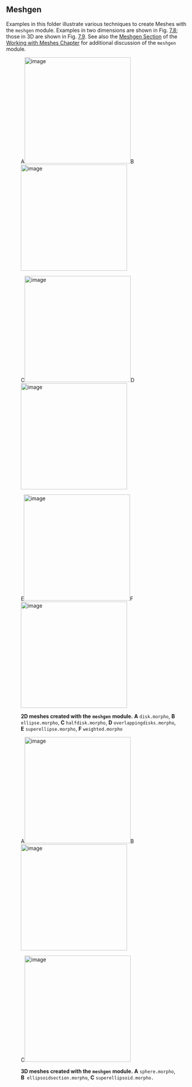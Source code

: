 ## Meshgen

Examples in this folder illustrate various techniques to create Meshes
with the `meshgen` module. Examples in two dimensions are shown in Fig.
[7.8](#fig:Meshgen-2D);
those in 3D are shown in Fig. [7.9](#fig:Meshgen-3D). See also the [Meshgen Section](../working_with_meshes/meshgen_module.md) of the [Working with Meshes Chapter](../working_with_meshes.md) for
additional discussion of the `meshgen` module.

<figure id="fig:Meshgen-2D">
<div class="centering">
<p><span class="sans-serif">A<img
src="../Figures/ExamplesChapter/meshgen/disk.png" style="width:3in"
alt="image" />B<img src="../Figures/ExamplesChapter/meshgen/ellipse.png"
style="width:3in" alt="image" /></span></p>
</div>
<div class="centering">
<p><span class="sans-serif">C<img
src="../Figures/ExamplesChapter/meshgen/halfdisk.png" style="width:3in"
alt="image" />D<img
src="../Figures/ExamplesChapter/meshgen/overlappingdisks.png"
style="width:3in" alt="image" /></span></p>
</div>
<div class="centering">
<p><span class="sans-serif">E<img
src="../Figures/ExamplesChapter/meshgen/superellipse.png" style="width:3in"
alt="image" />F<img src="../Figures/ExamplesChapter/meshgen/weighted.png"
style="width:3in" alt="image" /></span></p>
</div>
<figcaption><span id="fig:Meshgen-2D"
label="fig:Meshgen-2D"></span><strong>2D meshes created with
the</strong> <strong><code>meshgen</code></strong>
<strong>module.</strong> <strong>A</strong> <code>disk.morpho</code>,
<strong>B</strong> <code>ellipse.morpho</code>, <strong>C</strong>
<code>halfdisk.morpho</code>, <strong>D</strong>
<code>overlappingdisks.morpho</code>, <strong>E</strong>
<code>superellipse.morpho</code>, <strong>F</strong>
<code>weighted.morpho</code></figcaption>
</figure>

<figure id="fig:Meshgen-3D">
<div class="centering">
<p><span class="sans-serif">A<img
src="../Figures/ExamplesChapter/meshgen/sphere.png" style="width:3in"
alt="image" />B<img
src="../Figures/ExamplesChapter/meshgen/ellipsoidsection.png"
style="width:3in" alt="image" /></span></p>
</div>
<div class="centering">
<p><span class="sans-serif">C<img
src="../Figures/ExamplesChapter/meshgen/superellipsoid.png"
style="width:3in" alt="image" /></span></p>
</div>
<figcaption><span id="fig:Meshgen-3D"
label="fig:Meshgen-3D"></span><strong>3D meshes created with
the</strong> <strong><code>meshgen</code></strong>
<strong>module.</strong> <strong>A</strong> <code>sphere.morpho</code>,
<strong>B</strong><code> ellipsoidsection.morpho</code>,
<strong>C</strong> <code>superellipsoid.morpho.</code></figcaption>
</figure>
